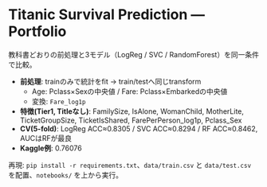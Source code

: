 # Titanic Survival Prediction — Portfolio

教科書どおりの前処理と3モデル（LogReg / SVC / RandomForest）を同一条件で比較。
- **前処理**: trainのみで統計をfit → train/testへ同じtransform  
  - Age: Pclass×Sexの中央値 / Fare: Pclass×Embarkedの中央値  
  - 変換: `Fare_log1p`
- **特徴(Tier1, Titleなし)**: FamilySize, IsAlone, WomanChild, MotherLite,
  TicketGroupSize, TicketIsShared, FarePerPerson_log1p, Pclass_Sex
- **CV(5-fold)**: LogReg ACC≈0.8305 / SVC ACC≈0.8294 / RF ACC≈0.8462, AUCはRFが最良
- **Kaggle例**: 0.76076

再現: `pip install -r requirements.txt`、`data/train.csv` と `data/test.csv` を配置、`notebooks/` を上から実行。
